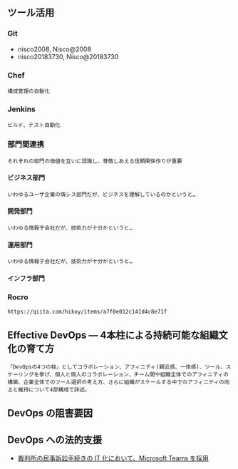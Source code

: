 ## ツール活用
### Git
* nisco2008, Nisco@2008
* nisco20183730, Nisco@20183730
### Chef
	構成管理の自動化
### Jenkins
	ビルド、テスト自動化
### 部門間連携
	それぞれの部門の価値を互いに認識し、尊敬しあえる信頼関係作りが重要
#### ビジネス部門
	いわゆるユーザ企業の情シス部門だが、ビジネスを理解しているのかというと…
#### 開発部門
	いわゆる情報子会社だが、技術力が十分かというと…
#### 運用部門
	いわゆる情報子会社だが、技術力が十分かというと…
#### インフラ部門
### Rocro
	https://qiita.com/hikoy/items/a7f0e012c141d4c8e71f

## Effective DevOps ― 4本柱による持続可能な組織文化の育て方
	「DevOpsの4つの柱」としてコラボレーション、アフィニティ(親近感、一体感)、ツール、スケーリングを挙げ、個人と個人のコラボレーション、チーム間や組織全体でのアフィニティの構築、企業全体でのツール選択の考え方、さらに組織がスケールする中でのアフィニティの向上と維持について4部構成で詳述。

## DevOps の阻害要因

## DevOps への法的支援
* [裁判所の民事訴訟手続きの IT 化において、Microsoft Teams を採用](https://news.microsoft.com/ja-jp/2020/01/09/200109-microsoft-teams-adopts-it-for-court-civil-procedure/)